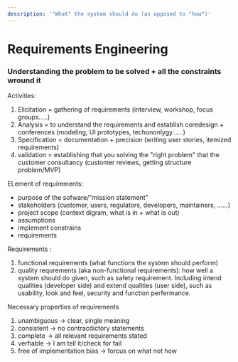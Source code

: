 ```yaml
---
description: '"What" the system should do (as opposed to "how")'
---
```


# Requirements Engineering

### Understanding the problem to be solved + all the constraints wround it

Activities:

1. Elicitation = gathering of requirements \(interview, workshop, focus groups.....\)
2. Analysis = to understand the requirements and establish coredesign + conferences \(modeling, UI prototypes, techononlygy......\)
3. Specification = documentation + precision \(writing user stories, itemized requirements\)
4. validation = establishing that you solving the "right problem" that the customer consultancy \(customer reviews, getting structure problem/MVP\)

ELement of requirements:

* purpose of the sofware/"mission statement"
* stakeholders \(customer, users, regulators, developers, maintainers, ......\)
* project scope \(context digram, what is in + what is out\)
* assumptions
* implement constrains
* requirements

Requirements :

1. functional requirements \(what functions the system should perform\)
2. quality requrements \(aka non-functional requirements\): how well a system should do given, such as safety requirement. Including intend qualities \(developer side\) and extend qualities \(user side\), such as usability, look and feel, security and function perfermance.

Necessary properties of requirements

1. unambiguous -&gt; clear, single meaning
2. consistent -&gt; no contracdictory statements
3. complete -&gt; all relevant requirements stated
4. verfiable -&gt; I am tell it/check for fail
5. free of implementation bias -&gt; forcus on what not how







 









